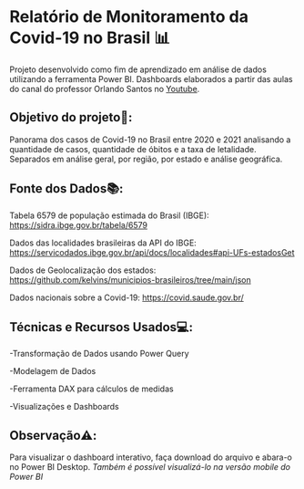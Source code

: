 # Relatório de Monitoramento da Covid-19 no Brasil 📊
Projeto desenvolvido como fim de aprendizado em análise de dados utilizando a ferramenta Power BI. 
Dashboards elaborados a partir das aulas do canal do professor Orlando Santos no [Youtube](https://youtube.com/playlist?list=PLfrA8M5OrNaIFWz0RpwKHY9NK7UOPbo3w&si=7B0TE-zGOetYyTtH).

## Objetivo do projeto🚀:

Panorama dos casos de Covid-19 no Brasil entre 2020 e 2021 analisando a quantidade de casos, quantidade de óbitos e a taxa de letalidade. Separados em análise geral, por região, por estado e análise geográfica.

## Fonte dos Dados📚:

Tabela 6579 de população estimada do Brasil (IBGE): https://sidra.ibge.gov.br/tabela/6579

Dados das localidades brasileiras da API do IBGE: https://servicodados.ibge.gov.br/api/docs/localidades#api-UFs-estadosGet

Dados de Geolocalização dos estados: https://github.com/kelvins/municipios-brasileiros/tree/main/json

Dados nacionais sobre a Covid-19: https://covid.saude.gov.br/

## Técnicas e Recursos Usados💻:

-Transformação de Dados usando Power Query

-Modelagem de Dados

-Ferramenta DAX para cálculos de medidas

-Visualizações e Dashboards

## Observação⚠️:
Para visualizar o dashboard interativo, faça download do arquivo e abara-o no Power BI Desktop. *Também é possível visualizá-lo na versão mobile do Power BI*




